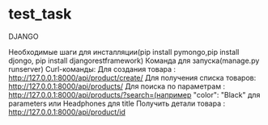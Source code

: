 # test_task
DJANGO

Необходимые шаги для инсталляции(pip install pymongo,pip install djongo, pip install djangorestframework)
Команда для запуска(manage.py runserver)
Curl-команды:
Для создания товара : http://127.0.0.1:8000/api/product/create/
Для получения списка товаров: http://127.0.0.1:8000/api/products/
Для поиска по параметрам : http://127.0.0.1:8000/api/products/?search=(например "color": "Black" для parameters или Headphones для title
Получить детали товара : http://127.0.0.1:8000/api/product/id
